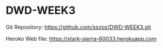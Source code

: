 # DWD-WEEK3
Git Repository: https://github.com/sszpz/DWD-WEEK3.git

Heroko Web file: https://stark-sierra-60033.herokuapp.com
